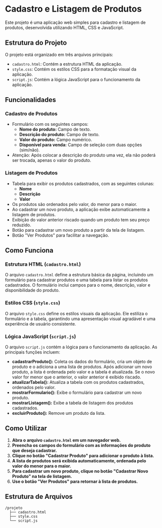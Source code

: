 # Cadastro e Listagem de Produtos

Este projeto é uma aplicação web simples para cadastro e listagem de produtos, desenvolvida utilizando HTML, CSS e JavaScript.

## Estrutura do Projeto

O projeto está organizado em três arquivos principais:

- `cadastro.html`: Contém a estrutura HTML da aplicação.
- `style.css`: Contém os estilos CSS para a formatação visual da aplicação.
- `script.js`: Contém a lógica JavaScript para o funcionamento da aplicação.

## Funcionalidades

### Cadastro de Produtos

- Formulário com os seguintes campos:
  - **Nome do produto:** Campo de texto.
  - **Descrição do produto:** Campo de texto.
  - **Valor do produto:** Campo numérico.
  - **Disponível para venda:** Campo de seleção com duas opções (sim/não).
- Atenção: Após colocar a descrição do produto uma vez, ela não poderá ser trocada, apenas o valor do produto.

### Listagem de Produtos

- Tabela para exibir os produtos cadastrados, com as seguintes colunas:
  - **Nome**
  - **Descrição**
  - **Valor**
- Os produtos são ordenados pelo valor, do menor para o maior.
- Ao cadastrar um novo produto, a aplicação exibe automaticamente a listagem de produtos.
- Exibição do valor anterior riscado quando um produto tem seu preço reduzido.
- Botão para cadastrar um novo produto a partir da tela de listagem.
- Botão "Ver Produtos" para facilitar a navegação.

## Como Funciona

### Estrutura HTML (`cadastro.html`)

O arquivo `cadastro.html` define a estrutura básica da página, incluindo um formulário para cadastrar produtos e uma tabela para listar os produtos cadastrados. O formulário inclui campos para o nome, descrição, valor e disponibilidade do produto.

### Estilos CSS (`style.css`)

O arquivo `style.css` define os estilos visuais da aplicação. Ele estiliza o formulário e a tabela, garantindo uma apresentação visual agradável e uma experiência de usuário consistente.

### Lógica JavaScript (`script.js`)

O arquivo `script.js` contém a lógica para o funcionamento da aplicação. As principais funções incluem:

- **cadastrarProduto():** Coleta os dados do formulário, cria um objeto de produto e o adiciona a uma lista de produtos. Após adicionar um novo produto, a lista é ordenada pelo valor e a tabela é atualizada. Se o novo valor for menor que o anterior, o valor anterior é exibido riscado.
- **atualizarTabela():** Atualiza a tabela com os produtos cadastrados, ordenados pelo valor.
- **mostrarFormulario():** Exibe o formulário para cadastrar um novo produto.
- **mostrarListagem():** Exibe a tabela de listagem dos produtos cadastrados.
- **excluirProduto():** Remove um produto da lista.

## Como Utilizar

1. **Abra o arquivo `cadastro.html` em um navegador web.**
2. **Preencha os campos do formulário com as informações do produto que deseja cadastrar.**
3. **Clique no botão "Cadastrar Produto" para adicionar o produto à lista.**
4. **A lista de produtos será exibida automaticamente, ordenada pelo valor do menor para o maior.**
5. **Para cadastrar um novo produto, clique no botão "Cadastrar Novo Produto" na tela de listagem.**
6. **Use o botão "Ver Produtos" para retornar à lista de produtos.**

## Estrutura de Arquivos

```
/projeto
  ├── cadastro.html
  ├── style.css
  └── script.js
```


